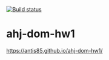 [![Build status](https://ci.appveyor.com/api/projects/status/lgr8382pox9drum8/branch/main?svg=true)](https://ci.appveyor.com/project/Antis85/ahj-dom-hw1/branch/main)
# ahj-dom-hw1
https://antis85.github.io/ahj-dom-hw1/
